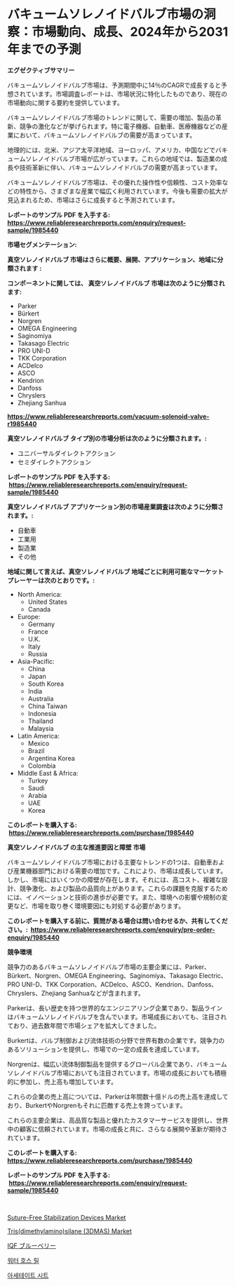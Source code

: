 <p><h1>バキュームソレノイドバルブ市場の洞察：市場動向、成長、2024年から2031年までの予測</h1></p><p><strong>エグゼクティブサマリー</strong></p>
<p><p>バキュームソレノイドバルブ市場は、予測期間中に14％のCAGRで成長すると予想されています。市場調査レポートは、市場状況に特化したものであり、現在の市場動向に関する要約を提供しています。</p><p>バキュームソレノイドバルブ市場のトレンドに関して、需要の増加、製品の革新、競争の激化などが挙げられます。特に電子機器、自動車、医療機器などの産業において、バキュームソレノイドバルブの需要が高まっています。</p><p>地理的には、北米、アジア太平洋地域、ヨーロッパ、アメリカ、中国などでバキュームソレノイドバルブ市場が広がっています。これらの地域では、製造業の成長や技術革新に伴い、バキュームソレノイドバルブの需要が高まっています。</p><p>バキュームソレノイドバルブ市場は、その優れた操作性や信頼性、コスト効率などの特性から、さまざまな産業で幅広く利用されています。今後も需要の拡大が見込まれるため、市場はさらに成長すると予測されています。</p></p>
<p><strong>レポートのサンプル PDF を入手する: <a href="https://www.reliableresearchreports.com/enquiry/request-sample/1985440">https://www.reliableresearchreports.com/enquiry/request-sample/1985440</a></strong></p>
<p><strong>市場セグメンテーション:</strong></p>
<p><strong> 真空ソレノイドバルブ 市場はさらに概要、展開、アプリケーション、地域に分類されます :</strong></p>
<p><strong>コンポーネントに関しては、 真空ソレノイドバルブ 市場は次のように分類されます: &nbsp;</strong></p>
<p><ul><li>Parker</li><li>Bürkert</li><li>Norgren</li><li>OMEGA Engineering</li><li>Saginomiya</li><li>Takasago Electric</li><li>PRO UNI-D</li><li>TKK Corporation</li><li>ACDelco</li><li>ASCO</li><li>Kendrion</li><li>Danfoss</li><li>Chryslers</li><li>Zhejiang Sanhua</li></ul></p>
<p><strong><a href="https://www.reliableresearchreports.com/vacuum-solenoid-valve-r1985440">https://www.reliableresearchreports.com/vacuum-solenoid-valve-r1985440</a></strong></p>
<p><strong> 真空ソレノイドバルブ タイプ別の市場分析は次のように分類されます。:</strong></p>
<p><ul><li>ユニバーサルダイレクトアクション</li><li>セミダイレクトアクション</li></ul></p>
<p><strong>レポートのサンプル PDF を入手する: &nbsp;<a href="https://www.reliableresearchreports.com/enquiry/request-sample/1985440">https://www.reliableresearchreports.com/enquiry/request-sample/1985440</a></strong></p>
<p><strong> 真空ソレノイドバルブ アプリケーション別の市場産業調査は次のように分類されます。:</strong></p>
<p><ul><li>自動車</li><li>工業用</li><li>製造業</li><li>その他</li></ul></p>
<p><strong>地域に関して言えば、真空ソレノイドバルブ 地域ごとに利用可能なマーケットプレーヤーは次のとおりです。:</strong></p>
<p><ul>
    <li>
        North America:
        <ul>
            <li>United States</li>
            <li>Canada</li>
        </ul>
    </li>
    <li>
        Europe:
        <ul>
            <li>Germany</li>
            <li>France</li>
            <li>U.K.</li>
            <li>Italy</li>
            <li>Russia</li>
        </ul>
    </li>
    <li>
        Asia-Pacific:
        <ul>
            <li>China</li>
            <li>Japan</li>
            <li>South Korea</li>
            <li>India</li>
            <li>Australia</li>
            <li>China Taiwan</li>
            <li>Indonesia</li>
            <li>Thailand</li>
            <li>Malaysia</li>
        </ul>
    </li>
    <li>
        Latin America:
        <ul>
            <li>Mexico</li>
            <li>Brazil</li>
            <li>Argentina Korea</li>
            <li>Colombia</li>
        </ul>
    </li>
    <li>
        Middle East & Africa:
        <ul>
            <li>Turkey</li>
            <li>Saudi</li>
            <li>Arabia</li>
            <li>UAE</li>
            <li>Korea</li>
        </ul>
    </li>
    </ul></p>
<p><strong>このレポートを購入する: &nbsp;<a href="https://www.reliableresearchreports.com/purchase/1985440">https://www.reliableresearchreports.com/purchase/1985440</a></strong></p>
<p><strong>真空ソレノイドバルブ の主な推進要因と障壁 市場</strong></p>
<p><p>バキュームソレノイドバルブ市場における主要なトレンドの1つは、自動車および産業機器部門における需要の増加です。これにより、市場は成長しています。しかし、市場にはいくつかの障壁が存在します。それには、高コスト、複雑な設計、競争激化、および製品の品質向上があります。これらの課題を克服するためには、イノベーションと技術の進歩が必要です。また、環境への影響や規制の変更など、市場を取り巻く環境要因にも対処する必要があります。</p></p>
<p><strong>このレポートを購入する前に、質問がある場合は問い合わせるか、共有してください。:&nbsp; <a href="https://www.reliableresearchreports.com/enquiry/pre-order-enquiry/1985440">https://www.reliableresearchreports.com/enquiry/pre-order-enquiry/1985440</a></strong></p>
<p><strong>競争環境</strong></p>
<p><p>競争力のあるバキュームソレノイドバルブ市場の主要企業には、Parker、Bürkert、Norgren、OMEGA Engineering、Saginomiya、Takasago Electric、PRO UNI-D、TKK Corporation、ACDelco、ASCO、Kendrion、Danfoss、Chryslers、Zhejiang Sanhuaなどが含まれます。</p><p>Parkerは、長い歴史を持つ世界的なエンジニアリング企業であり、製品ラインはバキュームソレノイドバルブを含んでいます。市場成長においても、注目されており、過去数年間で市場シェアを拡大してきました。</p><p>Burkertは、バルブ制御および流体技術の分野で世界有数の企業です。競争力のあるソリューションを提供し、市場での一定の成長を達成しています。</p><p>Norgrenは、幅広い流体制御製品を提供するグローバル企業であり、バキュームソレノイドバルブ市場においても注目されています。市場の成長においても積極的に参加し、売上高も増加しています。</p><p>これらの企業の売上高については、Parkerは年間数十億ドルの売上高を達成しており、BurkertやNorgrenもそれに匹敵する売上を誇っています。</p><p>これらの主要企業は、高品質な製品と優れたカスタマーサービスを提供し、世界中の顧客に信頼されています。市場の成長と共に、さらなる展開や革新が期待されています。</p></p>
<p><strong>このレポートを購入する: &nbsp; <a href="https://www.reliableresearchreports.com/purchase/1985440">https://www.reliableresearchreports.com/purchase/1985440</a></strong></p>
<p><strong>レポートのサンプル PDF を入手する: &nbsp;<a href="https://www.reliableresearchreports.com/enquiry/request-sample/1985440">https://www.reliableresearchreports.com/enquiry/request-sample/1985440</a></strong><strong></strong></p>
<p>&nbsp;</p>
<p><p><a href="https://github.com/timeliteaut/Market-Research-Report-List-2/blob/main/suture-free-stabilization-devices-market.md">Suture-Free Stabilization Devices Market</a></p><p><a href="https://issuu.com/reportprime-2/docs/trisdimethylaminosilane-3dmas-market-size-2030.ppt">Tris(dimethylamino)silane (3DMAS) Market</a></p><p><a href="https://medium.com/@abdielkilback/iqf%E3%83%96%E3%83%AB%E3%83%BC%E3%83%99%E3%83%AA%E3%83%BC%E5%B8%82%E5%A0%B4-%E7%AB%B6%E4%BA%89%E5%88%86%E6%9E%90-%E5%B8%82%E5%A0%B4%E5%8B%95%E5%90%91%E3%81%8A%E3%82%88%E3%81%B32031%E5%B9%B4%E3%81%BE%E3%81%A7%E3%81%AE%E4%BA%88%E6%B8%AC-6d3636731bb4">IQF ブルーベリー</a></p><p><a href="https://github.com/novabrown3/Market-Research-Report-List-1/blob/main/355650246602.md">워터 호스 릴</a></p><p><a href="https://github.com/Tristiarton768456/Market-Research-Report-List-1/blob/main/465374946601.md">아세테이트 시트</a></p></p>